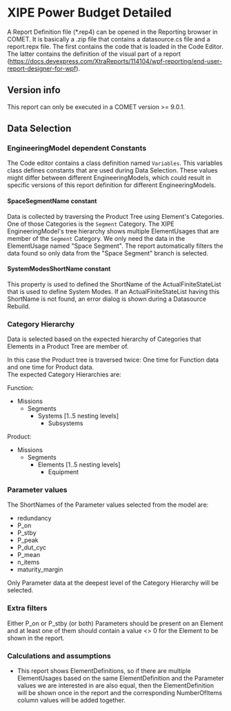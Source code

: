 # XIPE Power Budget Detailed

A Report Definition file (*.rep4) can be opened in the Reporting browser in COMET.
It is basically a .zip file that contains a datasource.cs file and a report.repx file.
The first contains the code that is loaded in the Code Editor.
The latter contains the definition of the visual part of a report (https://docs.devexpress.com/XtraReports/114104/wpf-reporting/end-user-report-designer-for-wpf).
</br>

## Version info
This report can only be executed in a COMET version >= 9.0.1.
</br>

## Data Selection

### EngineeringModel dependent Constants
The Code editor contains a class definition named `Variables`.
This variables class defines constants that are used during Data Selection.
These values might differ between different EngineeringModels, which could result in specific versions of this report definition for different EngineeringModels.

#### SpaceSegmentName constant
Data is collected by traversing the Product Tree using Element's Categories.
One of those Categories is the `Segment` Category.
The XIPE EngineeringModel's tree hierarchy shows multiple ElementUsages that are member of the `Segment` Category.
We only need the data in the ElementUsage named "Space Segment".
The report automatically filters the data found so only data from the "Space Segment" branch is selected. 

#### SystemModesShortName constant
This property is used to defined the ShortName of the ActualFiniteStateList that is used to define System Modes.
If an ActualFiniteStateList having this ShortName is not found, an error dialog is shown during a Datasource Rebuild.  

### Category Hierarchy
Data is selected based on the expected hierarchy of Categories that Elements in a Product Tree are member of.

In this case the Product tree is traversed twice: One time for Function data and one time for Product data.<br/>
The expected Category Hierarchies are:

Function:
- Missions
  - Segments
    - Systems [1..5 nesting levels]
      - Subsystems

Product:
- Missions
  - Segments
    - Elements [1..5 nesting levels]
      - Equipment

### Parameter values
The ShortNames of the Parameter values selected from the model are:

- redundancy
- P_on
- P_stby
- P_peak
- P_dut_cyc
- P_mean
- n_items
- maturity_margin

Only Parameter data at the deepest level of the Category Hierarchy will be selected.

### Extra filters
Either P_on or P_stby (or both) Parameters should be present on an Element and at least one of them should contain a value <> 0 for the Element to be shown in the report.

### Calculations and assumptions
- This report shows ElementDefinitions, so if there are multiple ElementUsages based on the same ElementDefinition and the Parameter values we are interested in are also equal, then the ElementDefinition will be shown once in the report and the corresponding NumberOfItems column values will be added together.
